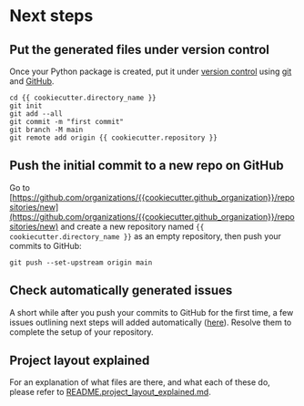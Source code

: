 # Next steps

## Put the generated files under version control

Once your Python package is created, put it under [version
control](https://guide.esciencecenter.nl/#/best_practices/version_control) using
[git](https://git-scm.com/) and [GitHub](https://github.com/).

```shell
cd {{ cookiecutter.directory_name }}
git init
git add --all
git commit -m "first commit"
git branch -M main
git remote add origin {{ cookiecutter.repository }}
```

## Push the initial commit to a new repo on GitHub

Go to
[https://github.com/organizations/{{cookiecutter.github_organization}}/repositories/new](https://github.com/organizations/{{cookiecutter.github_organization}}/repositories/new)
and create a new repository named `{{ cookiecutter.directory_name }}` as an empty repository, then push your commits to GitHub:

```shell
git push --set-upstream origin main
```

## Check automatically generated issues

A short while after you push your commits to GitHub for the first time, a few issues outlining next steps will added
automatically ([here]({{cookiecutter.repository}}/issues?q=author%3Aapp%2Fgithub-actions)). Resolve them to complete the
setup of your repository.

## Project layout explained

For an explanation of what files are there, and what each of these do, please refer to [README.project_layout_explained.md](README.project_layout_explained.md).
